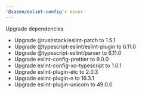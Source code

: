 ```yaml
---
'@zazen/eslint-config': minor
---
```


Upgrade dependencies

-   Upgrade @rushstack/eslint-patch to 1.5.1
-   Upgrade @typescript-eslint/eslint-plugin to 6.11.0
-   Upgrade @typescript-eslint/parser to 6.11.0
-   Upgrade eslint-config-prettier to 9.0.0
-   Upgrade eslint-config-xo-typescript to 1.0.1
-   Upgrade eslint-plugin-etc to 2.0.3
-   Upgrade eslint-plugin-n to 16.3.1
-   Upgrade eslint-plugin-unicorn to 49.0.0

